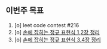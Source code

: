 ## 이번주 목표
1. [o] leet code contest #216
2. [o] [손에 잡히는 정규 표현식 1,2장 정리](https://blog.naver.com/PostList.nhn?blogId=jh20s&from=postList&categoryNo=19) 
3. [o] [손에 잡히는 정규 표현식 3,4장 정리](https://blog.naver.com/PostList.nhn?blogId=jh20s&from=postList&categoryNo=19)